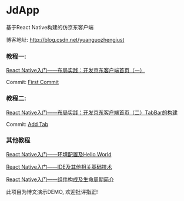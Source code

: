# JdApp
基于React Native构建的仿京东客户端

博客地址: http://blog.csdn.net/yuanguozhengjust

### 教程一: 
[React Native入门——布局实践：开发京东客户端首页（一）](http://blog.csdn.net/yuanguozhengjust/article/details/50538651)

Commit: [First Commit](https://github.com/yuanguozheng/JdApp/commit/b34add1224fc02d25bd7a188e2cade73c122f59c) 

### 教程二: 
[React Native入门——布局实践：开发京东客户端首页（二）TabBar的构建](http://blog.csdn.net/yuanguozhengjust/article/details/50553525)

Commit: [Add Tab](https://github.com/yuanguozheng/JdApp/commit/b661cd8767749bcf8512ea6564f4ac379adb5cf7) 

### 其他教程
[React Native入门——环境配置及Hello World](http://blog.csdn.net/yuanguozhengjust/article/details/50468050)

[React Native入门——IDE及其他相关基础技术](http://blog.csdn.net/yuanguozhengjust/article/details/50468561)

[React Native入门——组件构成及生命周期简介](http://blog.csdn.net/yuanguozhengjust/article/details/50470171)

此项目为博文演示DEMO, 欢迎批评指正!